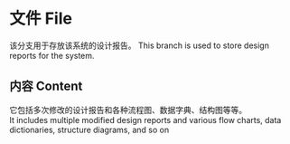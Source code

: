 # 文件  File
该分支用于存放该系统的设计报告。
This branch is used to store design reports for the system.
## 内容  Content
它包括多次修改的设计报告和各种流程图、数据字典、结构图等等。\
It includes multiple modified design reports and various flow charts, data dictionaries, structure diagrams, and so on
